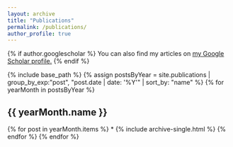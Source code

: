 ```yaml
---
layout: archive
title: "Publications"
permalink: /publications/
author_profile: true
---
```


{% if author.googlescholar %}
  You can also find my articles on <u><a href="{{author.googlescholar}}">my Google Scholar profile</a>.</u>
{% endif %}

{% include base_path %}
{% assign postsByYear = site.publications | group_by_exp:"post", "post.date | date: '%Y'" | sort_by: "name" %}
{% for yearMonth in postsByYear %}
  <h2>{{ yearMonth.name }}</h2>
      {% for post in yearMonth.items %}
       * {% include archive-single.html %}
      {% endfor %}
{% endfor %}

